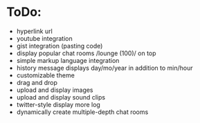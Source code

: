 # ToDo:
 - hyperlink url
 - youtube integration
 - gist integration (pasting code)
 - display popular chat rooms /lounge (100)/ on top
 - simple markup language integration
 - history message displays day/mo/year in addition to min/hour
 - customizable theme
 - drag and drop
 - upload and display images
 - upload and display sound clips
 - twitter-style display more log
 - dynamically create multiple-depth chat rooms
